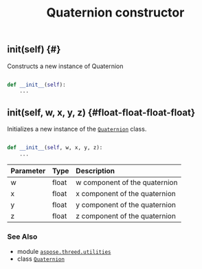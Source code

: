 ﻿---
title: Quaternion constructor
second_title: Aspose.3D for Python via .NET API References
description: 
type: docs
weight: 10
url: /python-net/aspose.threed.utilities/quaternion/__init__/
is_root: false
---

## __init__(self) {#}

Constructs a new instance of Quaternion



```python

def __init__(self):
    ...
```




## __init__(self, w, x, y, z) {#float-float-float-float}

Initializes a new instance of the [`Quaternion`](/3d/python-net/aspose.threed.utilities/quaternion) class.



```python

def __init__(self, w, x, y, z):
    ...
```


| Parameter | Type | Description |
| :- | :- | :- |
| w | float | w component of the quaternion |
| x | float | x component of the quaternion |
| y | float | y component of the quaternion |
| z | float | z component of the quaternion |



### See Also
* module [`aspose.threed.utilities`](../../)
* class [`Quaternion`](/3d/python-net/aspose.threed.utilities/quaternion)
